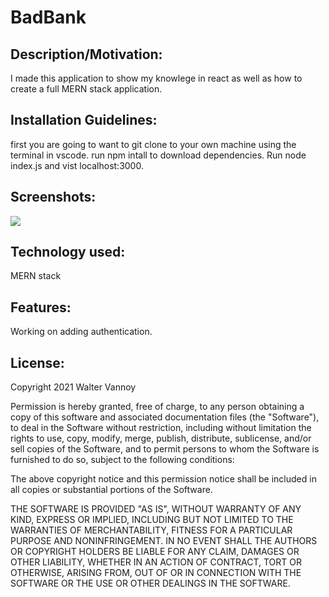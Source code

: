 # BadBank

## Description/Motivation: 
I made this application to show my knowlege in react as well as how to create a full MERN stack application.
## Installation Guidelines: 
first you are going to want to git clone to your own machine using the terminal in vscode. run npm intall to download dependencies. Run node index.js and vist localhost:3000.
## Screenshots: 
<img src="https://res.cloudinary.com/walterscloudinary/image/upload/v1635438674/Screen_Shot_2021-10-28_at_12.26.31_PM_ompthz.png"/>

## Technology used: 
MERN stack 
## Features: 
Working on adding authentication.
## License: 
Copyright 2021 Walter Vannoy

Permission is hereby granted, free of charge, to any person obtaining a copy of this software and associated documentation files (the "Software"), to deal in the Software without restriction, including without limitation the rights to use, copy, modify, merge, publish, distribute, sublicense, and/or sell copies of the Software, and to permit persons to whom the Software is furnished to do so, subject to the following conditions:

The above copyright notice and this permission notice shall be included in all copies or substantial portions of the Software.

THE SOFTWARE IS PROVIDED "AS IS", WITHOUT WARRANTY OF ANY KIND, EXPRESS OR IMPLIED, INCLUDING BUT NOT LIMITED TO THE WARRANTIES OF MERCHANTABILITY, FITNESS FOR A PARTICULAR PURPOSE AND NONINFRINGEMENT. IN NO EVENT SHALL THE AUTHORS OR COPYRIGHT HOLDERS BE LIABLE FOR ANY CLAIM, DAMAGES OR OTHER LIABILITY, WHETHER IN AN ACTION OF CONTRACT, TORT OR OTHERWISE, ARISING FROM, OUT OF OR IN CONNECTION WITH THE SOFTWARE OR THE USE OR OTHER DEALINGS IN THE SOFTWARE.

